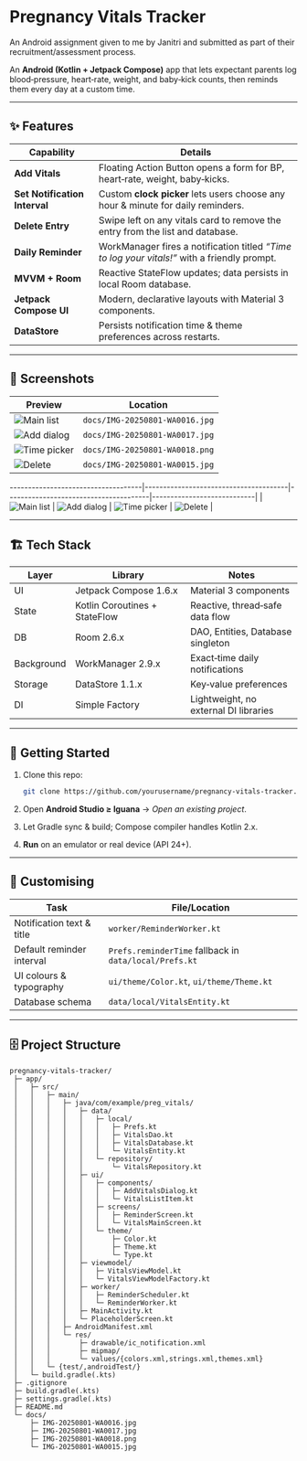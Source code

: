 # Pregnancy Vitals Tracker

An Android assignment given to me by Janitri and submitted as part of their recruitment/assessment process.

An **Android (Kotlin + Jetpack Compose)** app that lets expectant parents log blood‑pressure, heart‑rate, weight, and baby‑kick counts, then reminds them every day at a custom time.

---

## ✨ Features

| Capability                    | Details                                                                                      |
| ----------------------------- | -------------------------------------------------------------------------------------------- |
| **Add Vitals**                | Floating Action Button opens a form for BP, heart‑rate, weight, baby‑kicks.                  |
| **Set Notification Interval** | Custom **clock picker** lets users choose any hour & minute for daily reminders.             |
| **Delete Entry**              | Swipe left on any vitals card to remove the entry from the list and database.                |
| **Daily Reminder**            | WorkManager fires a notification titled *“Time to log your vitals!”* with a friendly prompt. |
| **MVVM + Room**               | Reactive StateFlow updates; data persists in local Room database.                            |
| **Jetpack Compose UI**        | Modern, declarative layouts with Material 3 components.                                      |
| **DataStore**                 | Persists notification time & theme preferences across restarts.                              |

---

## 📸 Screenshots

| Preview                                      | Location                       |
| -------------------------------------------- | ------------------------------ |
| ![Main list](docs/IMG-20250801-WA0016.jpg)   | `docs/IMG-20250801-WA0016.jpg` |
| ![Add dialog](docs/IMG-20250801-WA0017.jpg)  | `docs/IMG-20250801-WA0017.jpg` |
| ![Time picker](docs/IMG-20250801-WA0018.png) | `docs/IMG-20250801-WA0018.png` |
| ![Delete](docs/IMG-20250801-WA0015.jpg)      | `docs/IMG-20250801-WA0015.jpg` |

\------------------------------------|---------------------------------------|---------------------------------------|----------------------------|
\| ![Main list](docs/IMG-20250801-WA0016.jpg) | ![Add dialog](docs/IMG-20250801-WA0017.jpg) | ![Time picker](docs/IMG-20250801-WA0018.png) | ![Delete](docs/IMG-20250801-WA0015.jpg) |

---

## 🏗️ Tech Stack

| Layer      | Library                       | Notes                                 |
| ---------- | ----------------------------- | ------------------------------------- |
| UI         | Jetpack Compose 1.6.x         | Material 3 components                 |
| State      | Kotlin Coroutines + StateFlow | Reactive, thread‑safe data flow       |
| DB         | Room 2.6.x                    | DAO, Entities, Database singleton     |
| Background | WorkManager 2.9.x             | Exact‑time daily notifications        |
| Storage    | DataStore 1.1.x               | Key‑value preferences                 |
| DI         | Simple Factory                | Lightweight, no external DI libraries |

---

## 🚀 Getting Started

1. Clone this repo:

   ```bash
   git clone https://github.com/yourusername/pregnancy-vitals-tracker.git
   ```
2. Open **Android Studio ≥ Iguana** → *Open an existing project*.
3. Let Gradle sync & build; Compose compiler handles Kotlin 2.x.
4. **Run** on an emulator or real device (API 24+).

---

## 🔧 Customising

| Task                      | File/Location                                          |
| ------------------------- | ------------------------------------------------------ |
| Notification text & title | `worker/ReminderWorker.kt`                             |
| Default reminder interval | `Prefs.reminderTime` fallback in `data/local/Prefs.kt` |
| UI colours & typography   | `ui/theme/Color.kt`, `ui/theme/Theme.kt`               |
| Database schema           | `data/local/VitalsEntity.kt`                           |

---

## 🗄️ Project Structure

```text
pregnancy-vitals-tracker/
 ├─ app/
 │   ├─ src/
 │   │   ├─ main/
 │   │   │   ├─ java/com/example/preg_vitals/
 │   │   │   │   ├─ data/
 │   │   │   │   │   ├─ local/
 │   │   │   │   │   │   ├─ Prefs.kt
 │   │   │   │   │   │   ├─ VitalsDao.kt
 │   │   │   │   │   │   ├─ VitalsDatabase.kt
 │   │   │   │   │   │   └─ VitalsEntity.kt
 │   │   │   │   │   └─ repository/
 │   │   │   │   │       └─ VitalsRepository.kt
 │   │   │   │   ├─ ui/
 │   │   │   │   │   ├─ components/
 │   │   │   │   │   │   ├─ AddVitalsDialog.kt
 │   │   │   │   │   │   └─ VitalsListItem.kt
 │   │   │   │   │   ├─ screens/
 │   │   │   │   │   │   ├─ ReminderScreen.kt
 │   │   │   │   │   │   └─ VitalsMainScreen.kt
 │   │   │   │   │   └─ theme/
 │   │   │   │   │       ├─ Color.kt
 │   │   │   │   │       ├─ Theme.kt
 │   │   │   │   │       └─ Type.kt
 │   │   │   │   ├─ viewmodel/
 │   │   │   │   │   ├─ VitalsViewModel.kt
 │   │   │   │   │   └─ VitalsViewModelFactory.kt
 │   │   │   │   ├─ worker/
 │   │   │   │   │   ├─ ReminderScheduler.kt
 │   │   │   │   │   └─ ReminderWorker.kt
 │   │   │   │   ├─ MainActivity.kt
 │   │   │   │   └─ PlaceholderScreen.kt
 │   │   │   ├─ AndroidManifest.xml
 │   │   │   └─ res/
 │   │   │       ├─ drawable/ic_notification.xml
 │   │   │       ├─ mipmap/
 │   │   │       └─ values/{colors.xml,strings.xml,themes.xml}
 │   │   └─ {test/,androidTest/}
 │   └─ build.gradle(.kts)
 ├─ .gitignore
 ├─ build.gradle(.kts)
 ├─ settings.gradle(.kts)
 ├─ README.md
 └─ docs/
     ├─ IMG-20250801-WA0016.jpg
     ├─ IMG-20250801-WA0017.jpg
     ├─ IMG-20250801-WA0018.png
     └─ IMG-20250801-WA0015.jpg
```
